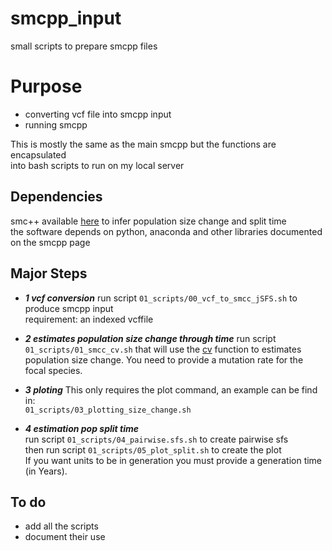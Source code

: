 # smcpp_input  
small scripts to prepare smcpp files  


# Purpose 

 * converting vcf file into smcpp input 
 * running smcpp

This is mostly the same as the main smcpp but the functions are encapsulated   
into bash scripts to run on my local server    

## Dependencies  

smc++ available [here](https://github.com/popgenmethods/smcpp) to infer population size change and split time  
the software depends on python, anaconda and other libraries documented on the smcpp page  

## Major Steps 

   * **_1 vcf conversion_**
		run script `01_scripts/00_vcf_to_smcc_jSFS.sh` to produce smcpp input  
		requirement: an indexed vcffile
		
   * **_2 estimates population size change through time_**
		run script `01_scripts/01_smcc_cv.sh` that will use the [cv](https://github.com/popgenmethods/smcpp) function to estimates population size change.
		You need to provide a mutation rate for the focal species.
		
   * **_3 ploting_**
		This only requires the plot command, an example can be find in:  
		`01_scripts/03_plotting_size_change.sh`  
		
   * **_4 estimation pop split time_**  
		run script `01_scripts/04_pairwise.sfs.sh` to create pairwise sfs  
		then run script `01_scripts/05_plot_split.sh` to create the plot  
		If you want units to be in generation you must provide a generation time (in Years).		
  

## To do 

* add all the scripts 
* document their use


